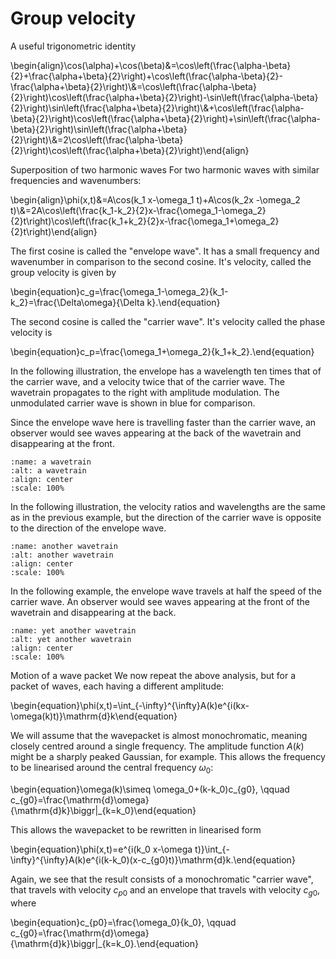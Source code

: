 # Group velocity


A useful trigonometric identity

\begin{align}\cos(\alpha)+\cos(\beta)&=\cos\left(\frac{\alpha-\beta}{2}+\frac{\alpha+\beta}{2}\right)+\cos\left(\frac{\alpha-\beta}{2}-\frac{\alpha+\beta}{2}\right)\\&=\cos\left(\frac{\alpha-\beta}{2}\right)\cos\left(\frac{\alpha+\beta}{2}\right)-\sin\left(\frac{\alpha-\beta}{2}\right)\sin\left(\frac{\alpha+\beta}{2}\right)\\&+\cos\left(\frac{\alpha-\beta}{2}\right)\cos\left(\frac{\alpha+\beta}{2}\right)+\sin\left(\frac{\alpha-\beta}{2}\right)\sin\left(\frac{\alpha+\beta}{2}\right)\\&=2\cos\left(\frac{\alpha-\beta}{2}\right)\cos\left(\frac{\alpha+\beta}{2}\right)\end{align}



Superposition of two harmonic waves
For two harmonic waves with similar frequencies and wavenumbers:

\begin{align}\phi(x,t)&=A\cos(k_1 x-\omega_1 t)+A\cos(k_2x -\omega_2 t)\\&=2A\cos\left(\frac{k_1-k_2}{2}x-\frac{\omega_1-\omega_2}{2}t\right)\cos\left(\frac{k_1+k_2}{2}x-\frac{\omega_1+\omega_2}{2}t\right)\end{align}

The first cosine is called the "envelope wave". It has a small frequency and wavenumber in comparison to the second cosine. It's velocity, called the group velocity is given by

\begin{equation}c_g=\frac{\omega_1-\omega_2}{k_1-k_2}=\frac{\Delta\omega}{\Delta k}.\end{equation}

The second cosine is called the "carrier wave". It's velocity called the phase velocity is

\begin{equation}c_p=\frac{\omega_1+\omega_2}{k_1+k_2}.\end{equation}

In the following illustration, the envelope has a wavelength ten times that of the carrier wave, and a velocity twice that of the carrier wave. The wavetrain propagates to the right with amplitude modulation. The unmodulated carrier wave is shown in blue for comparison.

Since the envelope wave here is travelling faster than the carrier wave, an observer would see waves appearing at the back of the wavetrain and disappearing at the front.

```{image} navstok_img/train1.gif
:name: a wavetrain
:alt: a wavetrain
:align: center
:scale: 100%
```

In the following illustration, the velocity ratios and wavelengths are the same as in the previous example, but the direction of the carrier wave is opposite to the direction of the envelope wave.

```{image} navstok_img/train2.gif
:name: another wavetrain
:alt: another wavetrain
:align: center
:scale: 100%
```

In the following example, the envelope wave travels at half the speed of the carrier wave. An observer would see waves appearing at the front of the wavetrain and disappearing at the back.

```{image} navstok_img/train3.gif
:name: yet another wavetrain
:alt: yet another wavetrain
:align: center
:scale: 100%
```



Motion of a wave packet
We now repeat the above analysis, but for a packet of waves, each having a different amplitude:

\begin{equation}\phi(x,t)=\int_{-\infty}^{\infty}A(k)e^{i(kx-\omega(k)t)}\mathrm{d}k\end{equation}

We will assume that the wavepacket is almost monochromatic, meaning closely centred around a single frequency. The amplitude function $A(k)$ might be a sharply peaked Gaussian, for example. This allows the frequency to be linearised around the central frequency $\omega_0$:

\begin{equation}\omega(k)\simeq \omega_0+(k-k_0)c_{g0}, \qquad c_{g0}=\frac{\mathrm{d}\omega}{\mathrm{d}k}\biggr|_{k=k_0}\end{equation}

This allows the wavepacket to be rewritten in linearised form

\begin{equation}\phi(x,t)=e^{i(k_0 x-\omega t)}\int_{-\infty}^{\infty}A(k)e^{i(k-k_0)(x-c_{g0}t)}\mathrm{d}k.\end{equation}

Again, we see that the result consists of a monochromatic "carrier wave", that travels with velocity $c_{p0}$ and an envelope that travels with velocity $c_{g0}$, where

\begin{equation}c_{p0}=\frac{\omega_0}{k_0}, \qquad  c_{g0}=\frac{\mathrm{d}\omega}{\mathrm{d}k}\biggr|_{k=k_0}.\end{equation}
